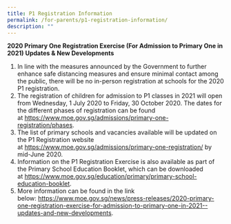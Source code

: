 ```yaml
---
title: P1 Registration Information
permalink: /for-parents/p1-registration-information/
description: ""
---
```

<p><strong>2020 Primary&nbsp;One Registration Exercise (For Admission to Primary One in 2021) Updates &amp; New Developments</strong></p>
<ol>
<li>In line with the measures announced by the Government to further enhance safe distancing measures and ensure minimal contact among the public, there will be no in-person registration at schools for the 2020 P1 registration.</li>
<li>The registration of children for admission to P1 classes in 2021 will open from Wednesday, 1 July 2020 to Friday, 30 October 2020. The dates for the different phases of registration can be found at&nbsp;<a href="https://www.moe.gov.sg/admissions/primary-one-registration/phases" target="_blank" rel="noopener">https://www.moe.gov.sg/admissions/primary-one-registration/phases</a>.</li>
<li>The list of primary schools and vacancies available will be updated on the P1 Registration website at&nbsp;<a href="https://www.moe.gov.sg/admissions/primary-one-registration/" target="_blank" rel="noopener">https://www.moe.gov.sg/admissions/primary-one-registration/</a>&nbsp;by mid-June 2020.</li>
<li>Information on the P1 Registration Exercise is also available as part of the Primary School Education Booklet, which can be downloaded at&nbsp;<a href="https://www.moe.gov.sg/education/primary/primary-school-education-booklet" target="_blank" rel="noopener">https://www.moe.gov.sg/education/primary/primary-school-education-booklet</a>.</li>
<li>More information can be found in the link below:&nbsp;<a href="https://www.moe.gov.sg/news/press-releases/2020-primary-one-registration-exercise-for-admission-to-primary-one-in-2021--updates-and-new-developments" target="_blank" rel="noopener">https://www.moe.gov.sg/news/press-releases/2020-primary-one-registration-exercise-for-admission-to-primary-one-in-2021--updates-and-new-developments</a>.</li>
</ol>
